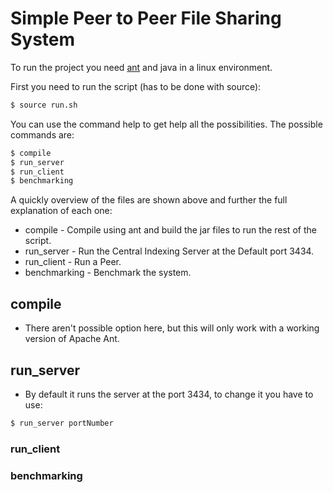 # Simple Peer to Peer File Sharing System

To run the project you need [ant](https://ant.apache.org/) and java in a linux environment.

First you need to run the script (has to be done with source):

```sh
$ source run.sh
```

You can use the command help to get help all the possibilities. The possible commands are:

```sh
$ compile
$ run_server
$ run_client
$ benchmarking
```

A quickly overview of the files are shown above and further the full explanation of each one:

* compile - Compile using ant and build the jar files to run the rest of the script.
* run_server - Run the Central Indexing Server at the Default port 3434.
* run_client - Run a Peer.
* benchmarking - Benchmark the system.


## compile

- There aren't possible option here, but this will only work with a working version of Apache Ant.
## run_server

- By default it runs the server at the port 3434, to change it you have to use:

```sh
$ run_server portNumber
```
### run_client

### benchmarking
